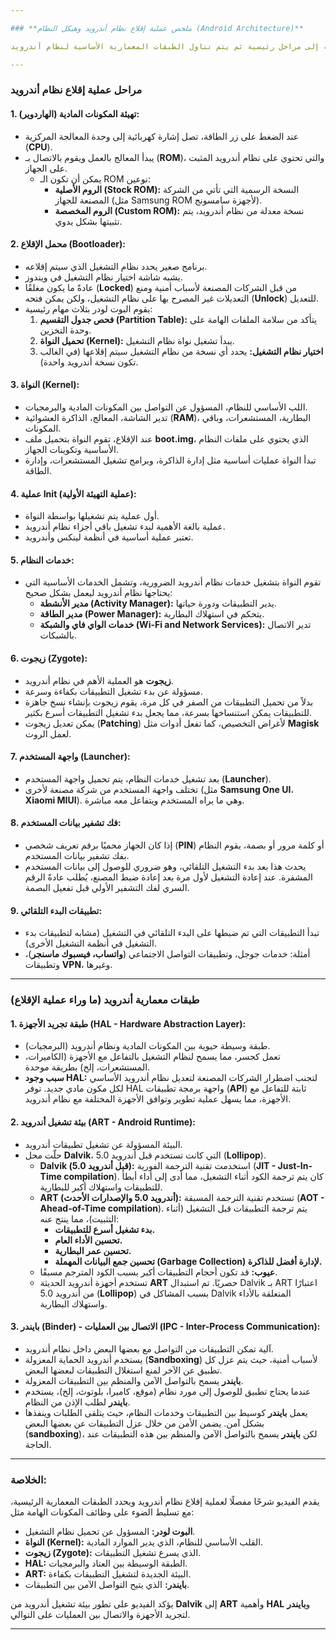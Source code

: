 ```yaml
---

### **ملخص عملية إقلاع نظام أندرويد وهيكل النظام (Android Architecture)**

يشرح الفيديو عملية إقلاع جهاز أندرويد، بدءًا من لحظة الضغط على زر الطاقة وصولًا إلى تشغيل الهاتف بشكل كامل. يتم تقسيم العملية إلى مراحل رئيسية ثم يتم تناول الطبقات المعمارية الأساسية لنظام أندرويد.

---
```


### **مراحل عملية إقلاع نظام أندرويد**

#### 1. **تهيئة المكونات المادية (الهاردوير):**
- عند الضغط على زر الطاقة، تصل إشارة كهربائية إلى وحدة المعالجة المركزية (**CPU**).
- يبدأ المعالج بالعمل ويقوم بالاتصال بـ   (**ROM**)، والتي تحتوي على نظام أندرويد المثبت على الجهاز.
  - يمكن أن تكون الـ ROM نوعين:
    - **الروم الأصلية (Stock ROM):** النسخة الرسمية التي تأتي من الشركة المصنعة للجهاز (مثل Samsung ROM لأجهزة سامسونج).
    - **الروم المخصصة (Custom ROM):** نسخة معدلة من نظام أندرويد، يتم تثبيتها بشكل يدوي.

#### 2. **محمل الإقلاع (Bootloader):**
- برنامج صغير يحدد نظام التشغيل الذي سيتم إقلاعه.
- يشبه شاشة اختيار نظام التشغيل في ويندوز.
- عادةً ما يكون مغلقًا (**Locked**) من قبل الشركات المصنعة لأسباب أمنية ومنع التعديلات غير المصرح بها على نظام التشغيل، ولكن يمكن فتحه (**Unlock**) للتعديل.
- يقوم البوت لودر بثلاث مهام رئيسية:
  1. **فحص جدول التقسيم (Partition Table):** يتأكد من سلامة الملفات الهامة على وحدة التخزين.
  2. **تحميل النواة (Kernel):** يبدأ تشغيل نواة نظام التشغيل.
  3. **اختيار نظام التشغيل:** يحدد أي نسخة من نظام التشغيل سيتم إقلاعها (في الغالب تكون نسخة أندرويد واحدة).

#### 3. **النواة (Kernel):**
- اللب الأساسي للنظام، المسؤول عن التواصل بين المكونات المادية والبرمجيات.
- تدير الشاشة، المعالج، الذاكرة العشوائية (**RAM**)، البطارية، المستشعرات، وباقي المكونات.
- عند الإقلاع، تقوم النواة بتحميل ملف **boot.img**، الذي يحتوي على ملفات النظام الأساسية وتكوينات الجهاز.
- تبدأ النواة عمليات أساسية مثل إدارة الذاكرة، وبرامج تشغيل المستشعرات، وإدارة الطاقة.

#### 4. **عملية Init (عملية التهيئة الأولية):**
- أول عملية يتم تشغيلها بواسطة النواة.
- عملية بالغة الأهمية لبدء تشغيل باقي أجزاء نظام أندرويد.
- تعتبر عملية أساسية في أنظمة لينكس وأندرويد.

#### 5. **خدمات النظام:**
- تقوم النواة بتشغيل خدمات نظام أندرويد الضرورية، وتشمل الخدمات الأساسية التي يحتاجها نظام أندرويد ليعمل بشكل صحيح:
  - **مدير الأنشطة (Activity Manager):** يدير التطبيقات ودورة حياتها.
  - **مدير الطاقة (Power Manager):** يتحكم في استهلاك البطارية.
  - **خدمات الواي فاي والشبكة (Wi-Fi and Network Services):** تدير الاتصال بالشبكات.

#### 6. **زيجوت (Zygote):**
- **زيجوت** هو العملية الأهم في نظام أندرويد.
- مسؤولة عن بدء تشغيل التطبيقات بكفاءة وسرعة.
- بدلاً من تحميل التطبيقات من الصفر في كل مرة، يقوم زيجوت بإنشاء نسخ جاهزة للتطبيقات يمكن استنساخها بسرعة، مما يجعل بدء تشغيل التطبيقات أسرع بكثير.
- يمكن تعديل زيجوت (**Patching**) لأغراض التخصيص، كما تفعل أدوات مثل **Magisk** لعمل الروت.

#### 7. **واجهة المستخدم (Launcher):**
- بعد تشغيل خدمات النظام، يتم تحميل واجهة المستخدم (**Launcher**).
- تختلف واجهة المستخدم من شركة مصنعة لأخرى (مثل **Samsung One UI**، **Xiaomi MIUI**). وهي ما يراه المستخدم ويتفاعل معه مباشرة.

#### 8. **فك تشفير بيانات المستخدم:**
- إذا كان الجهاز محميًا برقم تعريف شخصي (**PIN**) أو كلمة مرور أو بصمة، يقوم النظام بفك تشفير بيانات المستخدم.
- يحدث هذا بعد بدء التشغيل التلقائي، وهو ضروري للوصول إلى بيانات المستخدم المشفرة. عند إعادة التشغيل لأول مرة بعد إعادة ضبط المصنع، يُطلب عادةً الرقم السري لفك التشفير الأولي قبل تفعيل البصمة.

#### 9. **تطبيقات البدء التلقائي:**
- تبدأ التطبيقات التي تم ضبطها على البدء التلقائي في التشغيل (مشابه لتطبيقات بدء التشغيل في أنظمة التشغيل الأخرى).
- أمثلة: خدمات جوجل، وتطبيقات التواصل الاجتماعي (**واتساب، فيسبوك ماسنجر**)، وتطبيقات **VPN**، وغيرها.

---

### **طبقات معمارية أندرويد (ما وراء عملية الإقلاع)**

#### 1. **طبقة تجريد الأجهزة (HAL - Hardware Abstraction Layer):**
- طبقة وسيطة حيوية بين المكونات المادية ونظام أندرويد (البرمجيات).
- تعمل كجسر، مما يسمح لنظام التشغيل بالتفاعل مع الأجهزة (الكاميرات، المستشعرات، إلخ) بطريقة موحدة.
- **سبب وجود HAL:** لتجنب اضطرار الشركات المصنعة لتعديل نظام أندرويد الأساسي لكل مكون مادي جديد. توفر HAL واجهة برمجة تطبيقات (**API**) ثابتة للتفاعل مع الأجهزة، مما يسهل عملية تطوير وتوافق الأجهزة المختلفة مع نظام أندرويد.

#### 2. **بيئة تشغيل أندرويد (ART - Android Runtime):**
- البيئة المسؤولة عن تشغيل تطبيقات أندرويد.
- حلّت محل **Dalvik**، التي كانت تستخدم قبل أندرويد 5.0 (**Lollipop**).
  - **Dalvik (قبل أندرويد 5.0):** استخدمت تقنية الترجمة الفورية (**JIT - Just-In-Time compilation**). كان يتم ترجمة الكود أثناء التشغيل، مما أدى إلى أداء أبطأ للتطبيقات واستهلاك أكبر للبطارية.
  - **ART (أندرويد 5.0 والإصدارات الأحدث):** تستخدم تقنية الترجمة المسبقة (**AOT - Ahead-of-Time compilation**). يتم ترجمة التطبيقات قبل التشغيل (أثناء التثبيت)، مما ينتج عنه:
    - **بدء تشغيل أسرع للتطبيقات.**
    - **تحسين الأداء العام.**
    - **تحسين عمر البطارية.**
    - **تحسين جمع البيانات المهملة (Garbage Collection) لإدارة أفضل للذاكرة.**
  - **عيوب:** قد تكون أحجام التطبيقات أكبر بسبب الكود المترجم مسبقًا.
  - تستخدم أجهزة أندرويد الحديثة **ART** حصريًا. تم استبدال Dalvik بـ ART اعتبارًا من أندرويد 5.0 (**Lollipop**) بسبب المشاكل في Dalvik المتعلقة بالأداء واستهلاك البطارية.

#### 3. **بايندر (Binder) - الاتصال بين العمليات (IPC - Inter-Process Communication):**
- آلية تمكن التطبيقات من التواصل مع بعضها البعض داخل نظام أندرويد.
- يستخدم أندرويد الحماية المعزولة (**Sandboxing**) لأسباب أمنية، حيث يتم عزل كل تطبيق عن الآخر لمنع استغلال التطبيقات لبعضها البعض.
- **بايندر** يسمح بالتواصل الآمن والمنظم بين التطبيقات المعزولة.
- عندما يحتاج تطبيق للوصول إلى مورد نظام (موقع، كاميرا، بلوتوث، إلخ)، يستخدم **بايندر** لطلب الإذن من النظام.
- يعمل **بايندر** كوسيط بين التطبيقات وخدمات النظام، حيث يتلقى الطلبات وينفذها بشكل آمن. يضمن الأمن من خلال عزل التطبيقات عن بعضها البعض (**sandboxing**)، لكن **بايندر** يسمح بالتواصل الآمن والمنظم بين هذه التطبيقات عند الحاجة.

---

### **الخلاصة:**

يقدم الفيديو شرحًا مفصلًا لعملية إقلاع نظام أندرويد ويحدد الطبقات المعمارية الرئيسية، مع تسليط الضوء على وظائف المكونات الهامة مثل:
- **البوت لودر:** المسؤول عن تحميل نظام التشغيل.
- **النواة (Kernel):** القلب الأساسي للنظام، الذي يدير الموارد المادية.
- **زيجوت (Zygote):** الذي يسرع تشغيل التطبيقات.
- **HAL:** الطبقة الوسيطة بين العتاد والبرمجيات.
- **ART:** البيئة الجديدة لتشغيل التطبيقات بكفاءة.
- **بايندر:** الذي يتيح التواصل الآمن بين التطبيقات.

يؤكد الفيديو على تطور بيئة تشغيل أندرويد من **Dalvik** إلى **ART** وأهمية **HAL** و**بايندر** لتجريد الأجهزة والاتصال بين العمليات على التوالي.

--- 
